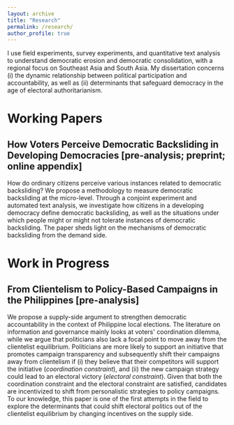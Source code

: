 ```yaml
---
layout: archive
title: "Research"
permalink: /research/
author_profile: true
---
```


I use field experiments, survey experiments, and quantitative text analysis to understand democratic erosion and democratic consolidation, with a regional focus on Southeast Asia and South Asia. My dissertation concerns (i) the dynamic relationship between political participation and accountability, as well as (ii) determinants that safeguard democracy in the age of electoral authoritarianism.  

# Working Papers

## How Voters Perceive Democratic Backsliding in Developing Democracies [pre-analysis; preprint; online appendix]

How do ordinary citizens perceive various instances related to democratic backsliding? We propose a methodology to measure democratic backsliding at the micro-level. Through a conjoint experiment and automated text analysis, we investigate how citizens in a developing democracy define democratic backsliding, as well as the situations under which people might or might not tolerate instances of democratic backsliding. The paper sheds light on the mechanisms of democratic backsliding from the demand side. 

# Work in Progress

## From Clientelism to Policy-Based Campaigns in the Philippines [pre-analysis]

We propose a supply-side argument to strengthen democratic accountability in the context of Philippine local elections. The literature on information and governance mainly looks at voters' coordination dilemma, while we argue that politicians also lack a focal point to move away from the clientelist equilibrium. Politicians are more likely to support an initiative that promotes campaign transparency and subsequently shift their campaigns away from clientelism if (i) they believe that their competitors will support the initiative (_coordination constraint_), and (ii) the new campaign strategy could lead to an electoral victory (_electoral constraint_). Given that both the coordination constraint and the electoral constraint are satisfied, candidates are incentivized to shift from personalistic strategies to policy campaigns. To our knowledge, this paper is one of the first attempts in the field to explore the determinants that could shift electoral politics out of the clientelist equilibrium by changing incentives on the supply side.

